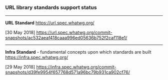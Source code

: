 ### URL library standards support status

---
**URL Standard**
https://url.spec.whatwg.org/

[30 May 2018]
https://url.spec.whatwg.org/commit-snapshots/ac532aeaf418caaa996ed05636b752f2caf118e1/

---
**Infra Standard** - fundamental concepts upon which standards are built
https://infra.spec.whatwg.org/

[29 May 2018]
https://infra.spec.whatwg.org/commit-snapshots/d39fe9954f657768d571a96bc79b931ca902cf76/
